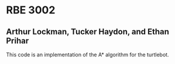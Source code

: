 RBE 3002
===

Arthur Lockman, Tucker Haydon, and Ethan Prihar
---

This code is an implementation of the A* algorithm for the turtlebot.  

